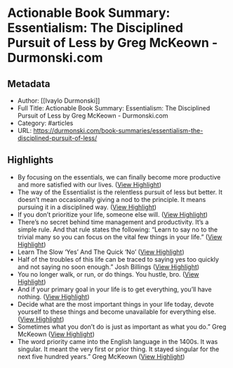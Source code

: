 # Actionable Book Summary: Essentialism: The Disciplined Pursuit of Less by Greg McKeown‎ - Durmonski.com

## Metadata
- Author: [[Ivaylo Durmonski]]
- Full Title: Actionable Book Summary: Essentialism: The Disciplined Pursuit of Less by Greg McKeown‎ - Durmonski.com
- Category: #articles
- URL: https://durmonski.com/book-summaries/essentialism-the-disciplined-pursuit-of-less/

## Highlights
- By focusing on the essentials, we can finally become more productive and more satisfied with our lives. ([View Highlight](https://instapaper.com/read/1508330925/19705606))
- The way of the Essentialist is the relentless pursuit of less but better. It doesn’t mean occasionally giving a nod to the principle. It means pursuing it in a disciplined way. ([View Highlight](https://instapaper.com/read/1508330925/19705611))
- If you don’t prioritize your life, someone else will. ([View Highlight](https://instapaper.com/read/1508330925/19705617))
- There’s no secret behind time management and productivity. It’s a simple rule. And that rule states the following: “Learn to say no to the trivial many so you can focus on the vital few things in your life.” ([View Highlight](https://instapaper.com/read/1508330925/19705621))
- Learn The Slow ‘Yes’ And The Quick ‘No’ ([View Highlight](https://instapaper.com/read/1508330925/19705622))
- Half of the troubles of this life can be traced to saying yes too quickly and not saying no soon enough.” Josh Billings ([View Highlight](https://instapaper.com/read/1508330925/19705624))
- You no longer walk, or run, or do things. You hustle, bro. ([View Highlight](https://instapaper.com/read/1508330925/19705658))
- And if your primary goal in your life is to get everything, you’ll have nothing. ([View Highlight](https://instapaper.com/read/1508330925/19705670))
- Decide what are the most important things in your life today, devote yourself to these things and become unavailable for everything else. ([View Highlight](https://instapaper.com/read/1508330925/19705673))
- Sometimes what you don’t do is just as important as what you do.” Greg McKeown‎ ([View Highlight](https://instapaper.com/read/1508330925/19705675))
- The word priority came into the English language in the 1400s. It was singular. It meant the very first or prior thing. It stayed singular for the next five hundred years.” Greg McKeown‎ ([View Highlight](https://instapaper.com/read/1508330925/19705677))
